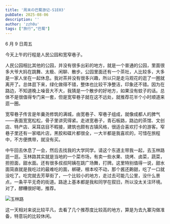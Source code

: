```yaml
---
title: '周末の巴蜀游记-S1E03'
pubDate: 2025-08-06
description: ''
author: 'zzh0u'
tags: ["旅行","巴蜀"]
---
```


6 月 9 日周五

今天上午的行程是人民公园和宽窄巷子。

人民公园相比其他的公园，并没有很多出彩的地方，就是一个普通的公园，里面很多大爷大妈在跳舞、太极、闲聊、散步。公园里面还有一个茶社，人比较多，大多是一家人坐在一起休息。我对茶并没有很多兴趣，所以只是走马观花的逛了一圈就离开了。总体逛下来，绿化做得不错，整体也比较干净整洁，印象还不错。因为在路边，不知道晚上噪音大不大，我猜是一个散步的好地方，如果没有蚊子的话。总体不是很值得专门来一套，但是宽窄巷子就在这不远处，就推荐花半个小时顺道来逛一圈。

宽窄巷子传言是年羹尧修筑的满城，由宽巷子、窄巷子组成，就像成都人的脾气——表面宽宽松松，骨子里讲究得紧。走进宽巷子，青石板路，路边的茶馆、文创店、特产店、采耳店目不暇接，建筑也颇有古镇风格，很适合喜欢打卡的游客。窄巷子里还有一家唱片店，黑胶和碟片都很全，一大半都是我喜欢的，可惜在旅程中，不方便携带，就没有买。

中午回去休息了一会，然后去找我的大学同学。请这个东道主带我一起，去玉林路逛一逛。玉林路其实就是当地的一个菜市场，有卖一些水果、烧烤、卤菜，蔬菜，担担面，甜水面。还有很多叔叔阿姨在跳广场舞，打牌。这里特别值得一说，甜水面简直就是我吃过的最难吃的面，梆硬，根本咬不动，那个酱还齁甜，吃了一口就没吃了。吃完就去芳草街了，一个比较小的地方，走过去可能几公里，没什么景点，一条平平无奇的街道。路途上基本都是我和同学在叙旧，所以没太关注环境。对了，醪糟很好喝，推荐。

![玉林路](/images/blog/yulin-road.jpeg)

这一天相对来说比较平凡，去看了几个推荐度比较高的地方，算是为去九寨沟做准备，特意玩的比较休闲。
